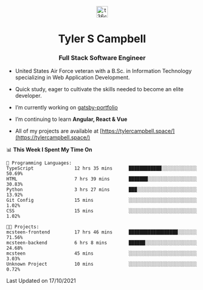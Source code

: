 <p align="center">
<a href="https://www.linkedin.com/in/t36campbell" target="blank"><img align="center" src="https://ik.imagekit.io/t36campbell/Portfolio/linkedin.png.original_m8bbGgPh6.png" alt="t36campbell" height="30" width="30" /></a>
</p>
<h1 align="center">Tyler S Campbell</h1>
<h3 align="center">Full Stack Software Engineer</h3>

* United States Air Force veteran with a B.Sc. in Information Technology specializing in Web Application Development. 

* Quick study, eager to cultivate the skills needed to become an elite developer.

* I’m currently working on [gatsby-portfolio](https://github.com/t36campbell/gatsby-portfolio)

* I’m continuing to learn **Angular, React & Vue**

* All of my projects are available at [https://tylercampbell.space/](https://tylercampbell.space/)

<!--START_SECTION:waka-->
📊 **This Week I Spent My Time On** 

```text
💬 Programming Languages: 
TypeScript               12 hrs 35 mins      ████████████░░░░░░░░░░░░░   50.69% 
HTML                     7 hrs 39 mins       ███████░░░░░░░░░░░░░░░░░░   30.83% 
Python                   3 hrs 27 mins       ███░░░░░░░░░░░░░░░░░░░░░░   13.92% 
Git Config               15 mins             ░░░░░░░░░░░░░░░░░░░░░░░░░   1.02% 
CSS                      15 mins             ░░░░░░░░░░░░░░░░░░░░░░░░░   1.02%

🐱‍💻 Projects: 
mcsteen-frontend         17 hrs 46 mins      ██████████████████░░░░░░░   71.56% 
mcsteen-backend          6 hrs 8 mins        ██████░░░░░░░░░░░░░░░░░░░   24.68% 
mcsteen                  45 mins             ░░░░░░░░░░░░░░░░░░░░░░░░░   3.03% 
Unknown Project          10 mins             ░░░░░░░░░░░░░░░░░░░░░░░░░   0.72%

```


 Last Updated on 17/10/2021
<!--END_SECTION:waka-->
